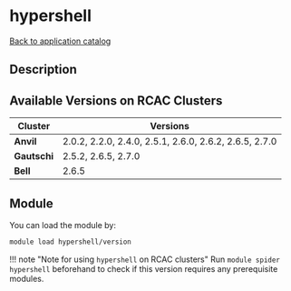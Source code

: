 # hypershell

[Back to application catalog](../app_catalog.md)

## Description


## Available Versions on RCAC Clusters
|Cluster|Versions|
|---|---|
|**Anvil**|2.0.2, 2.2.0, 2.4.0, 2.5.1, 2.6.0, 2.6.2, 2.6.5, 2.7.0|
|**Gautschi**|2.5.2, 2.6.5, 2.7.0|
|**Bell**|2.6.5|

## Module
You can load the module by:

```bash
module load hypershell/version
```

!!! note "Note for using `hypershell` on RCAC clusters"
    Run `module spider hypershell` beforehand to check if this version requires any prerequisite modules.
